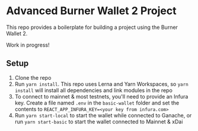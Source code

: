 # Advanced Burner Wallet 2 Project

This repo provides a boilerplate for building a project using the Burner Wallet 2.

Work in progress!

## Setup

1. Clone the repo
2. Run `yarn install`. This repo uses Lerna and Yarn Workspaces, so `yarn install` will install
  all dependencies and link modules in the repo
3. To connect to mainnet & most testnets, you'll need to provide an Infura key. Create a file
  named `.env` in the `basic-wallet` folder and set the contents to `REACT_APP_INFURA_KEY=<your key from infura.com>`
4. Run `yarn start-local` to start the wallet while connected to Ganache, or run `yarn start-basic`
  to start the wallet connected to Mainnet & xDai

